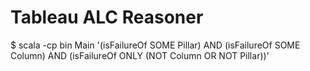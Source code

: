 Tableau ALC Reasoner
==

$ scala -cp bin Main '(isFailureOf SOME Pillar) AND 
(isFailureOf SOME Column) AND 
(isFailureOf ONLY (NOT Column OR NOT Pillar))'


